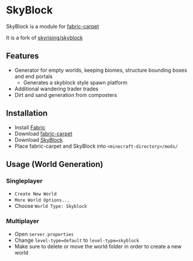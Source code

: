 # SkyBlock

SkyBlock is a module for [fabric-carpet](https://github.com/gnembon/fabric-carpet)

It is a fork of [skyrising/skyblock](https://github.com/skyrising/skyblock)

## Features
- Generator for empty worlds, keeping biomes, structure bounding boxes and end portals
    - Generates a skyblock style spawn platform
- Additional wandering trader trades
- Dirt and sand generation from composters

## Installation
- Install [Fabric](https://fabricmc.net/use)
- Download [fabric-carpet](https://github.com/gnembon/fabric-carpet/releases)
- Download [SkyBlock](https://github.com/jsorrell/skyblock/releases)
- Place fabric-carpet and SkyBlock into `<minecraft-directory>/mods/`

## Usage (World Generation)
### Singleplayer
- `Create New World`
- `More World Options...`
- Choose `World Type: Skyblock`

### Multiplayer
- Open `server.properties`
- Change `level-type=default` to `level-type=skyblock`
- Make sure to delete or move the world folder in order to create a new world